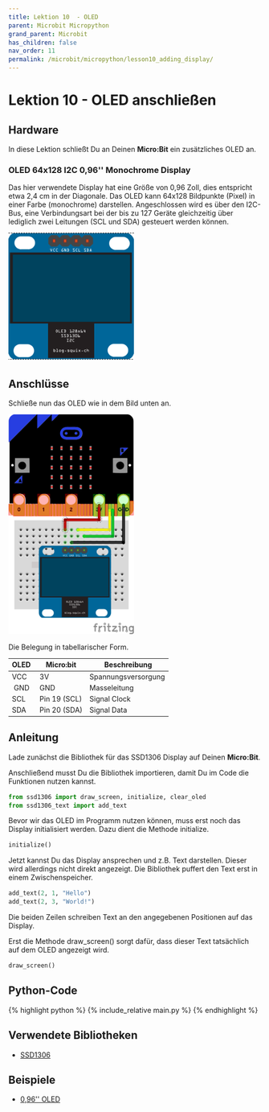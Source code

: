 ```yaml
---
title: Lektion 10  - OLED
parent: Microbit Micropython
grand_parent: Microbit
has_children: false
nav_order: 11
permalink: /microbit/micropython/lesson10_adding_display/
---
```


# Lektion 10 - OLED anschließen 

## Hardware

In diese Lektion schließt Du an Deinen __Micro:Bit__ ein zusätzliches OLED an.

### OLED 64x128 I2C 0,96'' Monochrome Display

Das hier verwendete Display hat eine Größe von 0,96 Zoll, dies entspricht etwa 2,4 cm in der Diagonale. Das OLED kann 64x128 Bildpunkte (Pixel) in einer Farbe (monochrome) darstellen. Angeschlossen wird es über den I2C-Bus, eine Verbindungsart bei der bis zu 127 Geräte gleichzeitig über lediglich zwei Leitungen (SCL und SDA) gesteuert werden können.

<img src="./oled.png" width="250px"/>


## Anschlüsse

Schließe nun das OLED wie in dem Bild unten an. 

<img src="./wiring.png" width="250px"/>

Die Belegung in tabellarischer Form.

| OLED | Micro:bit | Beschreibung |
| --- | --- | --- |
| VCC | 3V | Spannungsversorgung |
| GND | GND | Masseleitung |
| SCL | Pin 19 (SCL) | Signal Clock |
| SDA | Pin 20 (SDA) | Signal Data |

## Anleitung

Lade zunächst die Bibliothek für das SSD1306 Display auf Deinen __Micro:Bit__.

Anschließend musst Du die Bibliothek importieren, damit Du im Code die Funktionen nutzen kannst.

```python
from ssd1306 import draw_screen, initialize, clear_oled
from ssd1306_text import add_text
```

Bevor wir das OLED im Programm nutzen können, muss erst noch das Display initialisiert werden. Dazu dient die Methode initialize.

```python
initialize()
```

Jetzt kannst Du das Display ansprechen und z.B. Text darstellen. Dieser wird allerdings nicht direkt angezeigt. Die Bibliothek puffert den Text erst in einem Zwischenspeicher.

```python
add_text(2, 1, "Hello")
add_text(2, 3, "World!")
```

Die  beiden Zeilen schreiben Text an den angegebenen Positionen auf das Display. 

Erst die Methode draw_screen() sorgt dafür, dass dieser Text tatsächlich auf dem OLED angezeigt wird.

```python
draw_screen()
```

## Python-Code

{% highlight python %}
    {% include_relative main.py %}
{% endhighlight %}

## Verwendete Bibliotheken

- [SSD1306](https://github.com/fizban99/microbit_ssd1306)

## Beispiele

- [0,96'' OLED](https://www.littlebird.com.au/learn/77/0-96-oled-screen-with-micro-bit)